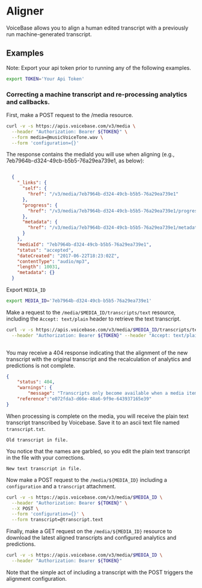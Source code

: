 # Aligner

VoiceBase allows you to align a human edited transcript with a previously run machine-generated transcript.  

## Examples

Note: Export your api token prior to running any of the following examples.

```bash
export TOKEN='Your Api Token'
```

### Correcting a machine transcript and re-processing analytics and callbacks.

First, make a POST request to the /media resource.

```bash
curl -v -s https://apis.voicebase.com/v3/media \
  --header "Authorization: Bearer ${TOKEN}" \
  --form media=@musicVoiceTone.wav \
  --form 'configuration={}'

```

The response contains the mediaId you will use when aligning (e.g., 7eb7964b-d324-49cb-b5b5-76a29ea739e1, as below):

```json

  {
    "_links": {
      "self": {
        "href": "/v3/media/7eb7964b-d324-49cb-b5b5-76a29ea739e1"
      },
      "progress": {
        "href": "/v3/media/7eb7964b-d324-49cb-b5b5-76a29ea739e1/progress"
      },
      "metadata": {
        "href": "/v3/media/7eb7964b-d324-49cb-b5b5-76a29ea739e1/metadata"
      }
    },
    "mediaId": "7eb7964b-d324-49cb-b5b5-76a29ea739e1",
    "status": "accepted",
    "dateCreated": "2017-06-22T18:23:02Z",
    "contentType": "audio/mp3",
    "length": 10031,
    "metadata": {}
  }

```


Export `MEDIA_ID`

```bash
export MEDIA_ID='7eb7964b-d324-49cb-b5b5-76a29ea739e1'
```

Make a request to the `/media/$MEDIA_ID/transcripts/text` resource, including the `Accept: text/plain` header to retrieve the text transcript.

```bash
curl -v -s https://apis.voicebase.com/v3/media/$MEDIA_ID/transcripts/text \
  --header "Authorization: Bearer ${TOKEN}" --header "Accept: text/plain"
 
```

You may receive a 404 response indicating that the alignment of the new transcript with the original transcript and the recalculation of analytics and predictions is not complete.

```json
{
    "status": 404,
    "warnings": {
        "message": "Transcripts only become available when a media item has status finished."},
    "reference":"e072fda3-d66e-48a6-9f9e-643937165e39"
}

```

When processing is complete on the media, you will receive the plain text transcript transcribed by Voicebase.  Save it to an ascii text file named `transcript.txt`.  

```
Old transcript in file.
```

You notice that the names are garbled, so you edit the plain text transcript in the file with your corrections.

```
New text transcript in file.
```


Now make a POST request to the `/media/${MEDIA_ID}` including a `configuration` and a `transcript` attachment.


```bash
curl -v -s https://apis.voicebase.com/v3/media/$MEDIA_ID \
  --header "Authorization: Bearer ${TOKEN}" \
  --X POST \
  --form 'configuration={}' \
  --form transcript=@transcript.text
```

Finally, make a GET request on the `/media/${MEDIA_ID}` resource to download the latest aligned transcripts and configured analytics and predictions.

```bash
curl -v -s https://apis.voicebase.com/v3/media/$MEDIA_ID \
  --header "Authorization: Bearer ${TOKEN}"
```

Note that the simple act of including a transcript with the POST triggers the alignment configuration.